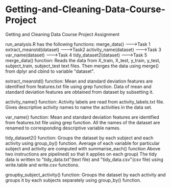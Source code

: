 # Getting-and-Cleaning-Data-Course-Project
Getting and Cleaning Data Course Project Assignment

run_analysis.R has the following functions:
  merge_data() --->Task 1
  extract_meanstd(dataset) --->Task2
  activity_name(dataset) --->Task 3
  var_name(dataset) --->Task 4
  tidy_dataset2(dataset) --->Task 5
merge_data() function:
  Reads the data from X_train, X_test, y_train, y_test, subject_train, subject_test text files.
  Then merges the data using merge() from dplyr and cbind to variable "dataset".
  
extract_meanstd() function:
  Mean and standard deviation features are identified from features.txt file using grep function.
  Data of mean and standard deviation features are obtained from dataset by subsetting it.
  
activity_name() function:
  Activity labels are read from activity_labels.txt file.
  Gives descriptive activity names to name the activities in the data set.
  
var_name() function:
  Mean and standard deviation features are identified from features.txt file using grep function.
  All the names of the dataset are renamed to corresponding descriptive variable names.

tidy_dataset2() function:
  Groups the dataset by each subject and each activity using group_by() function.
  Average of each variable for particular subject and activity are computed with summarise_each() function
  Above two instructions are pipelined( so  that it applies on each group)
  The tidy data is written to "tidy_data.txt"(text file) and "tidy_data.csv"(csv file) using write.table and write.csv functions.
  
groupby_subject_activity() function:
  Groups the dataset by each activity and groups it by each subjects separately using group_by() function.
  

  

